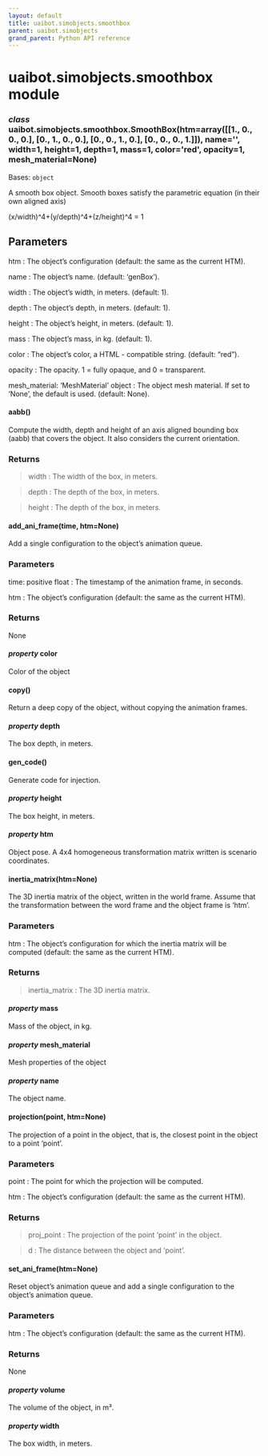 ```yaml
--- 
layout: default
title: uaibot.simobjects.smoothbox
parent: uaibot.simobjects
grand_parent: Python API reference
--- 
```


# uaibot.simobjects.smoothbox module

<a id="module-uaibot.simobjects.smoothbox"></a>

### *class* uaibot.simobjects.smoothbox.SmoothBox(htm=array([[1., 0., 0., 0.], [0., 1., 0., 0.], [0., 0., 1., 0.], [0., 0., 0., 1.]]), name='', width=1, height=1, depth=1, mass=1, color='red', opacity=1, mesh_material=None)

Bases: `object`

A smooth box object. Smooth boxes satisfy the parametric equation (in their own aligned axis)

(x/width)^4+(y/depth)^4+(z/height)^4 = 1

## Parameters

htm
: The object’s configuration
  (default: the same as the current HTM).

name
: The object’s name.
  (default: ‘genBox’).

width
: The object’s width, in meters.
  (default: 1).

depth
: The object’s depth, in meters.
  (default: 1).

height
: The object’s height, in meters.
  (default: 1).

mass
: The object’s mass, in kg.
  (default: 1).

color
: The object’s color, a HTML - compatible string.
  (default: “red”).

opacity
: The opacity. 1 = fully opaque, and 0 = transparent.

mesh_material: ‘MeshMaterial’ object
: The object mesh material. If set to ‘None’, the default is used.
  (default: None).

#### aabb()

Compute the width, depth and height of an axis aligned bounding box (aabb) that
covers the object. It also considers the current orientation.

### Returns

> width
> : The width of the box, in meters.

> depth
> : The depth of the box, in meters.

> height
> : The depth of the box, in meters.

#### add_ani_frame(time, htm=None)

Add a single configuration to the object’s animation queue.

### Parameters

time: positive float
: The timestamp of the animation frame, in seconds.

htm
: The object’s configuration
  (default: the same as the current HTM).

### Returns

None

#### *property* color

Color of the object

#### copy()

Return a deep copy of the object, without copying the animation frames.

#### *property* depth

The box depth, in meters.

#### gen_code()

Generate code for injection.

#### *property* height

The box height, in meters.

#### *property* htm

Object pose. A 4x4 homogeneous transformation matrix written is scenario coordinates.

#### inertia_matrix(htm=None)

The 3D inertia matrix of the object, written in the world frame.
Assume that the transformation between the word frame and the object frame is ‘htm’.

### Parameters

htm
: The object’s configuration for which the inertia matrix will be computed
  (default: the same as the current HTM).

### Returns

> inertia_matrix
> : The 3D inertia matrix.

#### *property* mass

Mass of the object, in kg.

#### *property* mesh_material

Mesh properties of the object

#### *property* name

The object name.

#### projection(point, htm=None)

The projection of a point in the object, that is, the
closest point in the object to a point ‘point’.

### Parameters

point
: The point for which the projection will be computed.

htm
: The object’s configuration
  (default: the same as the current HTM).

### Returns

> proj_point
> : The projection of the point ‘point’ in the object.

> d
> : The distance between the object and ‘point’.

#### set_ani_frame(htm=None)

Reset object’s animation queue and add a single configuration to the
object’s animation queue.

### Parameters

htm
: The object’s configuration
  (default: the same as the current HTM).

### Returns

None

#### *property* volume

The volume of the object, in m³.

#### *property* width

The box width, in meters.
